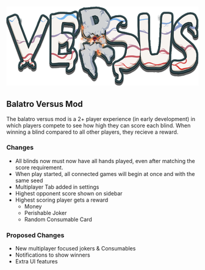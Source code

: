 # ![logo](assets/versus-logo.png)

## Balatro Versus Mod

The balatro versus mod is a 2+ player experience (in early development) in which players compete to see how high they can score each blind. When winning a blind compared to all other players, they recieve a reward.

### Changes

- All blinds now must now have all hands played, even after matching the score requirement.
- When play started, all connected games will begin at once and with the same seed
- Multiplayer Tab added in settings
- Highest opponent score shown on sidebar
- Highest scoring player gets a reward
  - Money
  - Perishable Joker
  - Random Consumable Card

### Proposed Changes

- New multiplayer focused jokers & Consumables
- Notifications to show winners
- Extra UI features